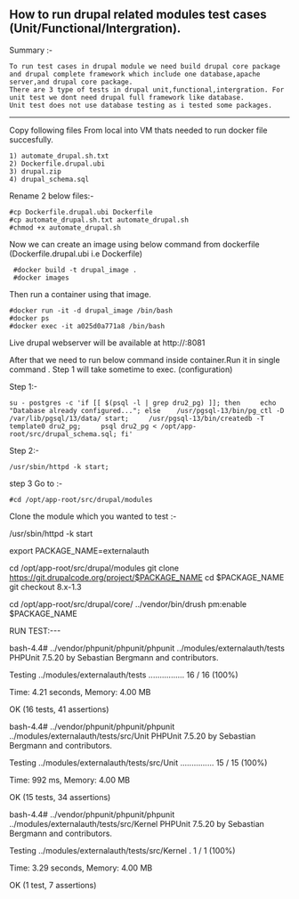 
How to run drupal related modules test cases (Unit/Functional/Intergration).
-------------

Summary :-

    To run test cases in drupal module we need build drupal core package and drupal complete framework which include one database,apache server,and drupal core package.
    There are 3 type of tests in drupal unit,functional,intergration. For unit test we dont need drupal full framework like database.
    Unit test does not use database testing as i tested some packages.

*************************

Copy following files From local into VM thats needed to run docker file succesfully.

    1) automate_drupal.sh.txt
    2) Dockerfile.drupal.ubi
    3) drupal.zip
    4) drupal_schema.sql

Rename 2 below files:-

    #cp Dockerfile.drupal.ubi Dockerfile
    #cp automate_drupal.sh.txt automate_drupal.sh
    #chmod +x automate_drupal.sh


Now we can create an image  using below command from dockerfile (Dockerfile.drupal.ubi i.e Dockerfile)

     #docker build -t drupal_image .
     #docker images


Then run a container using that image.

    #docker run -it -d drupal_image /bin/bash
    #docker ps
    #docker exec -it a025d0a771a8 /bin/bash

Live drupal webserver will be available at http://<ip>:8081

After that we need to run below command inside container.Run it in single command . 
Step 1 will take sometime to exec. (configuration)

Step 1:- 

    su - postgres -c 'if [[ $(psql -l | grep dru2_pg) ]]; then     echo "Database already configured..."; else    /usr/pgsql-13/bin/pg_ctl -D /var/lib/pgsql/13/data/ start;     /usr/pgsql-13/bin/createdb -T template0 dru2_pg;     psql dru2_pg < /opt/app-root/src/drupal_schema.sql; fi'

Step 2:-

    /usr/sbin/httpd -k start;


step 3 Go to :-

    #cd /opt/app-root/src/drupal/modules

Clone the module which you wanted to test :-

/usr/sbin/httpd -k start

export PACKAGE_NAME=externalauth

cd /opt/app-root/src/drupal/modules
git clone  https://git.drupalcode.org/project/$PACKAGE_NAME
cd $PACKAGE_NAME
git checkout 8.x-1.3

cd /opt/app-root/src/drupal/core/
../vendor/bin/drush pm:enable $PACKAGE_NAME

RUN TEST:---

bash-4.4# ../vendor/phpunit/phpunit/phpunit ../modules/externalauth/tests
PHPUnit 7.5.20 by Sebastian Bergmann and contributors.

Testing ../modules/externalauth/tests
................                                                  16 / 16 (100%)

Time: 4.21 seconds, Memory: 4.00 MB

OK (16 tests, 41 assertions)

bash-4.4# ../vendor/phpunit/phpunit/phpunit ../modules/externalauth/tests/src/Unit
PHPUnit 7.5.20 by Sebastian Bergmann and contributors.

Testing ../modules/externalauth/tests/src/Unit
...............                                                   15 / 15 (100%)

Time: 992 ms, Memory: 4.00 MB

OK (15 tests, 34 assertions)

bash-4.4# ../vendor/phpunit/phpunit/phpunit ../modules/externalauth/tests/src/Kernel
PHPUnit 7.5.20 by Sebastian Bergmann and contributors.

Testing ../modules/externalauth/tests/src/Kernel
.                                                                   1 / 1 (100%)

Time: 3.29 seconds, Memory: 4.00 MB

OK (1 test, 7 assertions)

